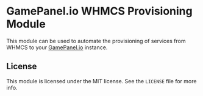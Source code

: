 GamePanel.io WHMCS Provisioning Module
======================================

This module can be used to automate the provisioning of services from WHMCS
 to your [GamePanel.io](https://gamepanel.io) instance.

## License

This module is licensed under the MIT license. See the `LICENSE` file for
 more info.
